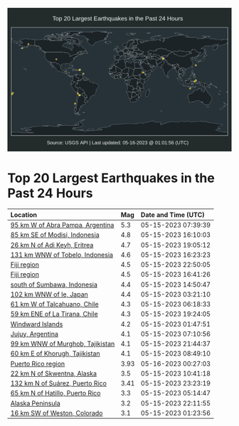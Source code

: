 ![Map](./map.png)

# Top 20 Largest Earthquakes in the Past 24 Hours

| Location | Mag | Date and Time (UTC) |
|:---|:---|:---|
| [95 km W of Abra Pampa, Argentina](https://earthquake.usgs.gov/earthquakes/eventpage/us6000kbzl) | 5.3 | 05-15-2023 07:39:39 |
| [85 km SE of Modisi, Indonesia](https://earthquake.usgs.gov/earthquakes/eventpage/us6000kc33) | 4.8 | 05-15-2023 16:10:03 |
| [26 km N of Adi Keyh, Eritrea](https://earthquake.usgs.gov/earthquakes/eventpage/us6000kc4a) | 4.7 | 05-15-2023 19:05:12 |
| [131 km WNW of Tobelo, Indonesia](https://earthquake.usgs.gov/earthquakes/eventpage/us6000kc36) | 4.6 | 05-15-2023 16:23:23 |
| [Fiji region](https://earthquake.usgs.gov/earthquakes/eventpage/us6000kc65) | 4.5 | 05-15-2023 22:50:05 |
| [Fiji region](https://earthquake.usgs.gov/earthquakes/eventpage/us6000kc3h) | 4.5 | 05-15-2023 16:41:26 |
| [south of Sumbawa, Indonesia](https://earthquake.usgs.gov/earthquakes/eventpage/us6000kc1c) | 4.4 | 05-15-2023 14:50:47 |
| [102 km WNW of Ie, Japan](https://earthquake.usgs.gov/earthquakes/eventpage/us6000kbyg) | 4.4 | 05-15-2023 03:21:10 |
| [61 km W of Talcahuano, Chile](https://earthquake.usgs.gov/earthquakes/eventpage/us6000kbzb) | 4.3 | 05-15-2023 06:18:33 |
| [59 km ENE of La Tirana, Chile](https://earthquake.usgs.gov/earthquakes/eventpage/us6000kc4h) | 4.3 | 05-15-2023 19:24:05 |
| [Windward Islands](https://earthquake.usgs.gov/earthquakes/eventpage/us6000kby4) | 4.2 | 05-15-2023 01:47:51 |
| [Jujuy, Argentina](https://earthquake.usgs.gov/earthquakes/eventpage/us6000kbzf) | 4.1 | 05-15-2023 07:10:56 |
| [99 km WNW of Murghob, Tajikistan](https://earthquake.usgs.gov/earthquakes/eventpage/us6000kc5m) | 4.1 | 05-15-2023 21:44:37 |
| [60 km E of Khorugh, Tajikistan](https://earthquake.usgs.gov/earthquakes/eventpage/us6000kbzx) | 4.1 | 05-15-2023 08:49:10 |
| [Puerto Rico region](https://earthquake.usgs.gov/earthquakes/eventpage/pr2023136000) | 3.93 | 05-16-2023 00:27:03 |
| [22 km N of Skwentna, Alaska](https://earthquake.usgs.gov/earthquakes/eventpage/ak02367fr0p6) | 3.5 | 05-15-2023 10:41:18 |
| [132 km N of Suárez, Puerto Rico](https://earthquake.usgs.gov/earthquakes/eventpage/pr71409523) | 3.41 | 05-15-2023 23:23:19 |
| [65 km N of Hatillo, Puerto Rico](https://earthquake.usgs.gov/earthquakes/eventpage/pr71409483) | 3.3 | 05-15-2023 05:14:47 |
| [Alaska Peninsula](https://earthquake.usgs.gov/earthquakes/eventpage/us6000kc68) | 3.2 | 05-15-2023 22:11:55 |
| [16 km SW of Weston, Colorado](https://earthquake.usgs.gov/earthquakes/eventpage/us6000kbxx) | 3.1 | 05-15-2023 01:23:56 |
